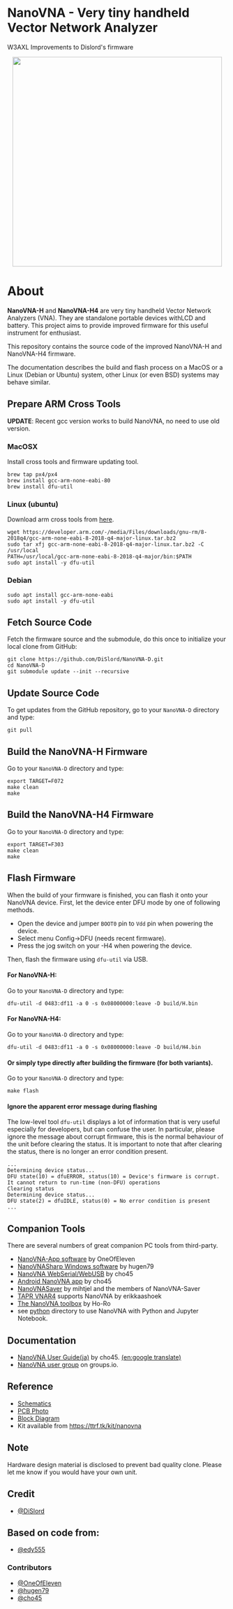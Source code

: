NanoVNA - Very tiny handheld Vector Network Analyzer
==========================================================
W3AXL Improvements to Dislord's firmware


<div align="center">
<img src="/doc/nanovna.jpg" width="480px">
</div>

# About

**NanoVNA-H** and **NanoVNA-H4** are very tiny handheld Vector Network Analyzers (VNA).
They are standalone portable devices withLCD and battery.
This project aims to provide improved firmware for this useful instrument for enthusiast.

This repository contains the source code of the improved NanoVNA-H and NanoVNA-H4 firmware.

The documentation describes the build and flash process on a MacOS or a Linux (Debian or Ubuntu) system, other Linux (or even BSD) systems may behave similar.

## Prepare ARM Cross Tools

**UPDATE**: Recent gcc version works to build NanoVNA, no need to use old version.

### MacOSX

Install cross tools and firmware updating tool.

    brew tap px4/px4
    brew install gcc-arm-none-eabi-80
    brew install dfu-util

### Linux (ubuntu)

Download arm cross tools from [here](https://developer.arm.com/tools-and-software/open-source-software/developer-tools/gnu-toolchain/gnu-rm/downloads).

    wget https://developer.arm.com/-/media/Files/downloads/gnu-rm/8-2018q4/gcc-arm-none-eabi-8-2018-q4-major-linux.tar.bz2
    sudo tar xfj gcc-arm-none-eabi-8-2018-q4-major-linux.tar.bz2 -C /usr/local
    PATH=/usr/local/gcc-arm-none-eabi-8-2018-q4-major/bin:$PATH
    sudo apt install -y dfu-util

### Debian

    sudo apt install gcc-arm-none-eabi
    sudo apt install -y dfu-util

## Fetch Source Code

Fetch the firmware source and the submodule, do this once to initialize your local clone from GitHub:

    git clone https://github.com/DiSlord/NanoVNA-D.git
    cd NanoVNA-D
    git submodule update --init --recursive

## Update Source Code

To get updates from the GitHub repository, go to your `NanoVNA-D` directory and type:

    git pull

## Build the NanoVNA-H Firmware

Go to your `NanoVNA-D` directory and type:

    export TARGET=F072
    make clean
    make

## Build the NanoVNA-H4 Firmware

Go to your `NanoVNA-D` directory and type:

    export TARGET=F303
    make clean
    make

## Flash Firmware

When the build of your firmware is finished, you can flash it onto your NanoVNA device.
First, let the device enter DFU mode by one of following methods.

* Open the device and jumper `BOOT0` pin to `Vdd` pin when powering the device.
* Select menu Config->DFU (needs recent firmware).
* Press the jog switch on your -H4 when powering the device.

Then, flash the firmware using `dfu-util` via USB.

#### For NanoVNA-H:

Go to your `NanoVNA-D` directory and type:

    dfu-util -d 0483:df11 -a 0 -s 0x08000000:leave -D build/H.bin

#### For NanoVNA-H4:

Go to your `NanoVNA-D` directory and type:

    dfu-util -d 0483:df11 -a 0 -s 0x08000000:leave -D build/H4.bin

#### Or simply type directly after building the firmware (for both variants).

Go to your `NanoVNA-D` directory and type:

    make flash

#### Ignore the apparent error message during flashing

The low-level tool `dfu-util` displays a lot of information that is very useful especially for developers, but can confuse the user.
In particular, please ignore the message about corrupt firmware, this is the normal behaviour of the unit before clearing the status.
It is important to note that after clearing the status, there is no longer an error condition present.

```
...
Determining device status...
DFU state(10) = dfuERROR, status(10) = Device's firmware is corrupt. It cannot return to run-time (non-DFU) operations
Clearing status
Determining device status...
DFU state(2) = dfuIDLE, status(0) = No error condition is present
...
```

## Companion Tools

There are several numbers of great companion PC tools from third-party.

* [NanoVNA-App software](https://github.com/OneOfEleven/NanoVNA-H/blob/master/Release/NanoVNA-App.rar) by OneOfEleven
* [NanoVNASharp Windows software](https://drive.google.com/drive/folders/1IZEtx2YdqchaTO8Aa9QbhQ8g_Pr5iNhr) by hugen79
* [NanoVNA WebSerial/WebUSB](https://github.com/cho45/NanoVNA-WebUSB-Client) by cho45
* [Android NanoVNA app](https://play.google.com/store/apps/details?id=net.lowreal.nanovnawebapp) by cho45
* [NanoVNASaver](https://github.com/NanoVNA-Saver/nanovna-saver) by mihtjel and the members of NanoVNA-Saver
* [TAPR VNAR4](https://groups.io/g/nanovna-users/files/NanoVNA%20PC%20Software/TAPR%20VNA) supports NanoVNA by erikkaashoek
* [The NanoVNA toolbox](https://github.com/Ho-Ro/nanovna-tools) by Ho-Ro
* see [python](/python/README.md) directory to use NanoVNA with Python and Jupyter Notebook.

## Documentation

* [NanoVNA User Guide(ja)](https://cho45.github.io/NanoVNA-manual/) by cho45. [(en:google translate)](https://translate.google.com/translate?sl=ja&tl=en&u=https%3A%2F%2Fcho45.github.io%2FNanoVNA-manual%2F)
* [NanoVNA user group](https://groups.io/g/nanovna-users/topics) on groups.io.

## Reference

* [Schematics](/doc/nanovna-sch.pdf)
* [PCB Photo](/doc/nanovna-pcb-photo.jpg)
* [Block Diagram](/doc/nanovna-blockdiagram.png)
* Kit available from https://ttrf.tk/kit/nanovna

## Note

Hardware design material is disclosed to prevent bad quality clone. Please let me know if you would have your own unit.

## Credit
* [@DiSlord](https://github.com/DiSlord/)

## Based on code from:
* [@edy555](https://github.com/edy555)

### Contributors
* [@OneOfEleven](https://github.com/OneOfEleven)
* [@hugen79](https://github.com/hugen79)
* [@cho45](https://github.com/cho45)

